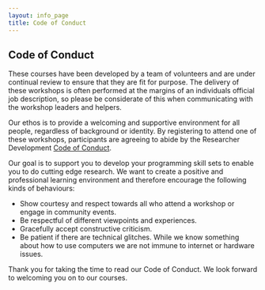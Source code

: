 ```yaml
---
layout: info_page
title: Code of Conduct
---
```


## Code of Conduct

These courses have been developed by a team of volunteers and are under continual review to ensure that they are fit for purpose. The delivery of these workshops is often performed at the margins of an individuals official job description, so please be considerate of this when communicating with the workshop leaders and helpers.

Our ethos is to provide a welcoming and supportive environment for all people, regardless of background or identity. By registering to attend one of these workshops, participants are agreeing to abide by the Researcher Development [Code of Conduct](http://www.exeter.ac.uk/media/universityofexeter/doctoralcollege/researcherdevelopment/images/Code_of_conduct.pdf).

Our goal is to support you to develop your programming skill sets to enable you to do cutting edge research. We want to create a positive and professional learning environment and therefore encourage the following kinds of behaviours:

- Show courtesy and respect towards all who attend a workshop or engage in community events.
- Be respectful of different viewpoints and experiences.
- Gracefully accept constructive criticism.
- Be patient if there are technical glitches. While we know something about how to use computers we are not immune to internet or hardware issues.

Thank you for taking the time to read our Code of Conduct. We look forward to welcoming you on to our courses.
